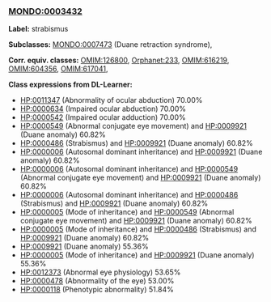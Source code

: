 
### [MONDO:0003432](http://purl.obolibrary.org/obo/MONDO_0003432)
**Label:** strabismus

**Subclasses:** [MONDO:0007473](http://purl.obolibrary.org/obo/MONDO_0007473) (Duane retraction syndrome), 

**Corr. equiv. classes:** [OMIM:126800](http://purl.obolibrary.org/obo/OMIM_126800), [Orphanet:233](http://www.orpha.net/ORDO/Orphanet_233), [OMIM:616219](http://purl.obolibrary.org/obo/OMIM_616219), [OMIM:604356](http://purl.obolibrary.org/obo/OMIM_604356), [OMIM:617041](http://purl.obolibrary.org/obo/OMIM_617041), 

**Class expressions from DL-Learner:**

- [HP:0011347](http://purl.obolibrary.org/obo/HP_0011347) (Abnormality of ocular abduction) 70.00%
- [HP:0000634](http://purl.obolibrary.org/obo/HP_0000634) (Impaired ocular abduction) 70.00%
- [HP:0000542](http://purl.obolibrary.org/obo/HP_0000542) (Impaired ocular adduction) 70.00%
- [HP:0000549](http://purl.obolibrary.org/obo/HP_0000549) (Abnormal conjugate eye movement) and [HP:0009921](http://purl.obolibrary.org/obo/HP_0009921) (Duane anomaly) 60.82%
- [HP:0000486](http://purl.obolibrary.org/obo/HP_0000486) (Strabismus) and [HP:0009921](http://purl.obolibrary.org/obo/HP_0009921) (Duane anomaly) 60.82%
- [HP:0000006](http://purl.obolibrary.org/obo/HP_0000006) (Autosomal dominant inheritance) and [HP:0009921](http://purl.obolibrary.org/obo/HP_0009921) (Duane anomaly) 60.82%
- [HP:0000006](http://purl.obolibrary.org/obo/HP_0000006) (Autosomal dominant inheritance) and [HP:0000549](http://purl.obolibrary.org/obo/HP_0000549) (Abnormal conjugate eye movement) and [HP:0009921](http://purl.obolibrary.org/obo/HP_0009921) (Duane anomaly) 60.82%
- [HP:0000006](http://purl.obolibrary.org/obo/HP_0000006) (Autosomal dominant inheritance) and [HP:0000486](http://purl.obolibrary.org/obo/HP_0000486) (Strabismus) and [HP:0009921](http://purl.obolibrary.org/obo/HP_0009921) (Duane anomaly) 60.82%
- [HP:0000005](http://purl.obolibrary.org/obo/HP_0000005) (Mode of inheritance) and [HP:0000549](http://purl.obolibrary.org/obo/HP_0000549) (Abnormal conjugate eye movement) and [HP:0009921](http://purl.obolibrary.org/obo/HP_0009921) (Duane anomaly) 60.82%
- [HP:0000005](http://purl.obolibrary.org/obo/HP_0000005) (Mode of inheritance) and [HP:0000486](http://purl.obolibrary.org/obo/HP_0000486) (Strabismus) and [HP:0009921](http://purl.obolibrary.org/obo/HP_0009921) (Duane anomaly) 60.82%
- [HP:0009921](http://purl.obolibrary.org/obo/HP_0009921) (Duane anomaly) 55.36%
- [HP:0000005](http://purl.obolibrary.org/obo/HP_0000005) (Mode of inheritance) and [HP:0009921](http://purl.obolibrary.org/obo/HP_0009921) (Duane anomaly) 55.36%
- [HP:0012373](http://purl.obolibrary.org/obo/HP_0012373) (Abnormal eye physiology) 53.65%
- [HP:0000478](http://purl.obolibrary.org/obo/HP_0000478) (Abnormality of the eye) 53.00%
- [HP:0000118](http://purl.obolibrary.org/obo/HP_0000118) (Phenotypic abnormality) 51.84%


